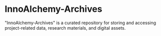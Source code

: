 # InnoAlchemy-Archives
 "InnoAlchemy-Archives" is a curated repository for storing and accessing project-related data, research materials, and digital assets. 